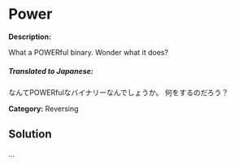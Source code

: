 # Power

**Description:**

What a POWERful binary. Wonder what it does?

##### **Translated to Japanese:**
なんてPOWERfulなバイナリーなんでしょうか。 何をするのだろう？

**Category:** Reversing

## Solution

...
